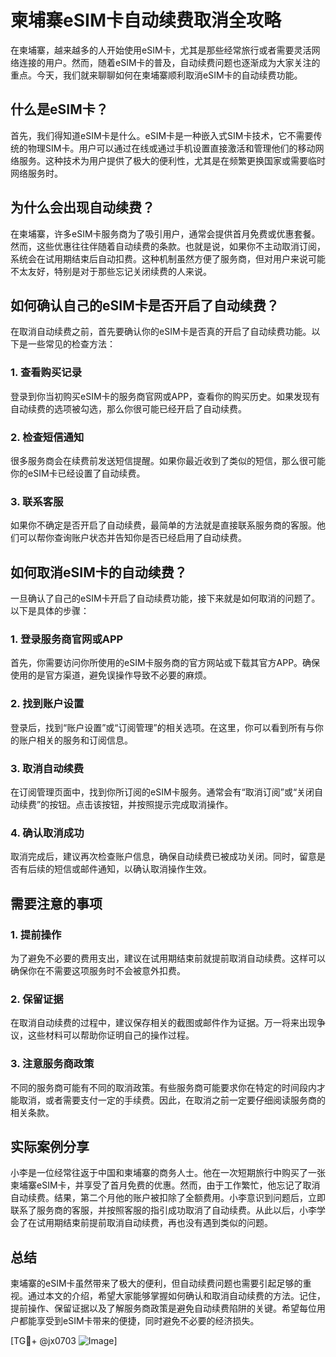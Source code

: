 # 柬埔寨eSIM卡自动续费取消全攻略

在柬埔寨，越来越多的人开始使用eSIM卡，尤其是那些经常旅行或者需要灵活网络连接的用户。然而，随着eSIM卡的普及，自动续费问题也逐渐成为大家关注的重点。今天，我们就来聊聊如何在柬埔寨顺利取消eSIM卡的自动续费功能。

## 什么是eSIM卡？

首先，我们得知道eSIM卡是什么。eSIM卡是一种嵌入式SIM卡技术，它不需要传统的物理SIM卡。用户可以通过在线或通过手机设置直接激活和管理他们的移动网络服务。这种技术为用户提供了极大的便利性，尤其是在频繁更换国家或需要临时网络服务时。

## 为什么会出现自动续费？

在柬埔寨，许多eSIM卡服务商为了吸引用户，通常会提供首月免费或优惠套餐。然而，这些优惠往往伴随着自动续费的条款。也就是说，如果你不主动取消订阅，系统会在试用期结束后自动扣费。这种机制虽然方便了服务商，但对用户来说可能不太友好，特别是对于那些忘记关闭续费的人来说。

## 如何确认自己的eSIM卡是否开启了自动续费？

在取消自动续费之前，首先要确认你的eSIM卡是否真的开启了自动续费功能。以下是一些常见的检查方法：

### 1. 查看购买记录

登录到你当初购买eSIM卡的服务商官网或APP，查看你的购买历史。如果发现有自动续费的选项被勾选，那么你很可能已经开启了自动续费。

### 2. 检查短信通知

很多服务商会在续费前发送短信提醒。如果你最近收到了类似的短信，那么很可能你的eSIM卡已经设置了自动续费。

### 3. 联系客服

如果你不确定是否开启了自动续费，最简单的方法就是直接联系服务商的客服。他们可以帮你查询账户状态并告知你是否已经启用了自动续费。

## 如何取消eSIM卡的自动续费？

一旦确认了自己的eSIM卡开启了自动续费功能，接下来就是如何取消的问题了。以下是具体的步骤：

### 1. 登录服务商官网或APP

首先，你需要访问你所使用的eSIM卡服务商的官方网站或下载其官方APP。确保使用的是官方渠道，避免误操作导致不必要的麻烦。

### 2. 找到账户设置

登录后，找到“账户设置”或“订阅管理”的相关选项。在这里，你可以看到所有与你的账户相关的服务和订阅信息。

### 3. 取消自动续费

在订阅管理页面中，找到你所订阅的eSIM卡服务。通常会有“取消订阅”或“关闭自动续费”的按钮。点击该按钮，并按照提示完成取消操作。

### 4. 确认取消成功

取消完成后，建议再次检查账户信息，确保自动续费已被成功关闭。同时，留意是否有后续的短信或邮件通知，以确认取消操作生效。

## 需要注意的事项

### 1. 提前操作

为了避免不必要的费用支出，建议在试用期结束前就提前取消自动续费。这样可以确保你在不需要这项服务时不会被意外扣费。

### 2. 保留证据

在取消自动续费的过程中，建议保存相关的截图或邮件作为证据。万一将来出现争议，这些材料可以帮助你证明自己的操作过程。

### 3. 注意服务商政策

不同的服务商可能有不同的取消政策。有些服务商可能要求你在特定的时间段内才能取消，或者需要支付一定的手续费。因此，在取消之前一定要仔细阅读服务商的相关条款。

## 实际案例分享

小李是一位经常往返于中国和柬埔寨的商务人士。他在一次短期旅行中购买了一张柬埔寨eSIM卡，并享受了首月免费的优惠。然而，由于工作繁忙，他忘记了取消自动续费。结果，第二个月他的账户被扣除了全额费用。小李意识到问题后，立即联系了服务商的客服，并按照客服的指引成功取消了自动续费。从此以后，小李学会了在试用期结束前提前取消自动续费，再也没有遇到类似的问题。

## 总结

柬埔寨的eSIM卡虽然带来了极大的便利，但自动续费问题也需要引起足够的重视。通过本文的介绍，希望大家能够掌握如何确认和取消自动续费的方法。记住，提前操作、保留证据以及了解服务商政策是避免自动续费陷阱的关键。希望每位用户都能享受到eSIM卡带来的便捷，同时避免不必要的经济损失。

[TG💪+ @jx0703 ![Image](https://github.com/user-attachments/assets/dbca1d08-cadb-493c-b0ec-ad6f7a83f270)]